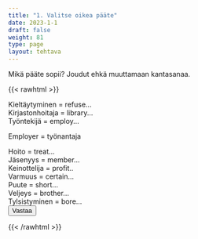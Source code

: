 ```yaml
---
title: "1. Valitse oikea pääte"
date: 2023-1-1
draft: false
weight: 81
type: page
layout: tehtava
---
```

Mikä pääte sopii? Joudut ehkä muuttamaan kantasanaa.

{{< rawhtml >}}
<link rel="stylesheet" type="text/css" href="/css/monivalinta2.css"/>
<body class="dark:bg-warmgray-900">
<div class="wrap">
  <div class="row">
  <section data-quiz-item>
    <div class="question">Kieltäytyminen = refuse...</div>
    <div class="choices" data-choices='["-ment","-al", "-age"]'></div>
  </section>
  <section data-quiz-item>
    <div class="question">Kirjastonhoitaja = library...</div>
    <div class="choices" data-choices='["-ist","-ian", "-ant"]'></div>
   </section>
  </div>
  <div class="row">
  <section data-quiz-item>
    <div class="question">Työntekijä = employ...</div>
    <div class="choices" data-choices='["-er", "-ee", "-ist"]'></div>
    <p class="info">Employer = työnantaja</p>
  </section>
   <section data-quiz-item>
    <div class="question">Hoito = treat...</div> 
    <div class="choices" data-choices='["-ation", "-age", "-ment"]'></div>
    </section>
  </div>
   <div class="row">
  <section data-quiz-item>
    <div class="question">Jäsenyys = member...</div>
    <div class="choices" data-choices='["-ing", "-ance", "-ship"]'></div>
  </section>
   <section data-quiz-item>
    <div class="question">Keinottelija = profit..</div>
    <div class="choices" data-choices='["-or", "-eer", "-ant"]'></div>
  </section>
  </div>
    <div class="row">
  <section data-quiz-item>
    <div class="question">Varmuus = certain...</div>
    <div class="choices" data-choices='["-ness", "-ment", "-ty"]'></div>
   </section>
   <section data-quiz-item>
    <div class="question">Puute = short...</div>
    <div class="choices" data-choices='["-ness", "-age", "-acy"]'></div>
  </section>
  </div>
   <div class="row last">
   <section data-quiz-item>
    <div class="question">Veljeys = brother...</div>
    <div class="choices" data-choices='["-ity", "-hood", "-dom"]'></div>
  </section>
  <section data-quiz-item>
    <div class="question">Tylsistyminen = bore...</div>
    <div class="choices" data-choices='["-ence", "-ship", "-dom"]'></div>
     </section>
  </div>
</div>
  <div id="emc-score"></div>
  <div class="submit">
  <button id="emc-submit">Vastaa</button>
  </div>
 
 <script src='https://cdnjs.cloudflare.com/ajax/libs/jquery/2.1.3/jquery.min.js'></script>
 
</body>
</html>

<script>
  
    (function($) {
  $.fn.emc = function(options) {
    
    var defaults = {
      key: [],
      scoring: "normal",
      progress: true
    },
    settings = $.extend(defaults,options),
    $quizItems = $('[data-quiz-item]'),
    $choices = $('[data-choices]'),
    itemCount = $quizItems.length,
    chosen = [],
    $option = null,
    $label = null;
    
   emcInit();
    
   if (settings.progress) {
      var $bar = $('#emc-progress'),
          $inner = $('<div id="emc-progress_inner"></div>'),
          $perc = $('<span id="emc-progress_ind">0/'+itemCount+'</span>');
      $bar.append($inner).prepend($perc);
    }
    
    function emcInit() {
      $quizItems.each( function(index,value) {
      var $this = $(this),
          $choiceEl = $this.find('.choices'),
          choices = $choiceEl.data('choices');
        for (var i = 0; i < choices.length; i++) {
          $option = $('<input name="'+index+'" id="'+index+'_'+i+'" type="radio">');
          $label = $('<label for="'+index+'_'+i+'">'+choices[i]+'</label>');
          $choiceEl.append($option).append($label);
         
          $option.on( 'change', function() {
            return getChosen();
          }); 
        }
      });
    }
    
    function getChosen() {
      chosen = [];
      $choices.each( function() {
        var $inputs = $(this).find('input[type="radio"]');
        $inputs.each( function(index,value) {
          if($(this).is(':checked')) {
            chosen.push(index + 1);
          }
        });
      });
      getProgress();
    }
    
    function getProgress() {
      var prog = (chosen.length / itemCount) * 100 + "%",
          $submit = $('#emc-submit');
      if (settings.progress) {
        $perc.text(chosen.length+'/'+itemCount);  
        $inner.css({height: prog});
      }
      if (chosen.length === itemCount) {
        $submit.addClass('ready-show');
        $submit.click( function(){
          return scoreNormal();
        });
      }
    }
    
    function scoreNormal() {
      var wrong = [],
          score = null,
          $scoreEl = $('#emc-score');
      for (var i = 0; i < itemCount; i++) {
        if (chosen[i] != settings.key[i]) {
          wrong.push(i);
        }
      }
      $quizItems.each( function(index) {
        var $this = $(this);
        if ($.inArray(index, wrong) !== -1 ) {
         $this.removeClass('item-correct').addClass('item-incorrect');
        } else {
          $this.removeClass('item-incorrect').addClass('item-correct');
        }
      });
      
      score = ((itemCount - wrong.length) / itemCount).toFixed(2) * 100 + "%";
      $scoreEl.text("Vastauksista oikein "+score).addClass('new-score');
    }
 
  }
}(jQuery));
 
 
$(document).emc({
  key: ["2","2","2","3","3","2","3","2","2","3"]
});</script>
{{< /rawhtml >}}